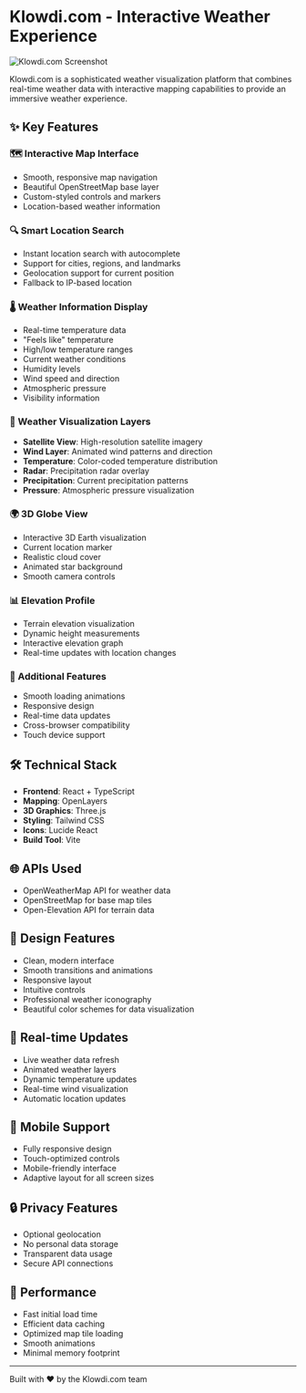 # Klowdi.com - Interactive Weather Experience

![Klowdi.com Screenshot](https://i.ibb.co/kQkVsGr/files-2083263-1735252761431-image.png)

Klowdi.com is a sophisticated weather visualization platform that combines real-time weather data with interactive mapping capabilities to provide an immersive weather experience.

## ✨ Key Features

### 🗺️ Interactive Map Interface
- Smooth, responsive map navigation
- Beautiful OpenStreetMap base layer
- Custom-styled controls and markers
- Location-based weather information

### 🔍 Smart Location Search
- Instant location search with autocomplete
- Support for cities, regions, and landmarks
- Geolocation support for current position
- Fallback to IP-based location

### 🌡️ Weather Information Display
- Real-time temperature data
- "Feels like" temperature
- High/low temperature ranges
- Current weather conditions
- Humidity levels
- Wind speed and direction
- Atmospheric pressure
- Visibility information

### 🎨 Weather Visualization Layers
- **Satellite View**: High-resolution satellite imagery
- **Wind Layer**: Animated wind patterns and direction
- **Temperature**: Color-coded temperature distribution
- **Radar**: Precipitation radar overlay
- **Precipitation**: Current precipitation patterns
- **Pressure**: Atmospheric pressure visualization

### 🌍 3D Globe View
- Interactive 3D Earth visualization
- Current location marker
- Realistic cloud cover
- Animated star background
- Smooth camera controls

### 📊 Elevation Profile
- Terrain elevation visualization
- Dynamic height measurements
- Interactive elevation graph
- Real-time updates with location changes

### 🎯 Additional Features
- Smooth loading animations
- Responsive design
- Real-time data updates
- Cross-browser compatibility
- Touch device support

## 🛠️ Technical Stack

- **Frontend**: React + TypeScript
- **Mapping**: OpenLayers
- **3D Graphics**: Three.js
- **Styling**: Tailwind CSS
- **Icons**: Lucide React
- **Build Tool**: Vite

## 🌐 APIs Used

- OpenWeatherMap API for weather data
- OpenStreetMap for base map tiles
- Open-Elevation API for terrain data

## 🎨 Design Features

- Clean, modern interface
- Smooth transitions and animations
- Responsive layout
- Intuitive controls
- Professional weather iconography
- Beautiful color schemes for data visualization

## 🔄 Real-time Updates

- Live weather data refresh
- Animated weather layers
- Dynamic temperature updates
- Real-time wind visualization
- Automatic location updates

## 📱 Mobile Support

- Fully responsive design
- Touch-optimized controls
- Mobile-friendly interface
- Adaptive layout for all screen sizes

## 🔒 Privacy Features

- Optional geolocation
- No personal data storage
- Transparent data usage
- Secure API connections

## 🚀 Performance

- Fast initial load time
- Efficient data caching
- Optimized map tile loading
- Smooth animations
- Minimal memory footprint

---

Built with ❤️ by the Klowdi.com team
